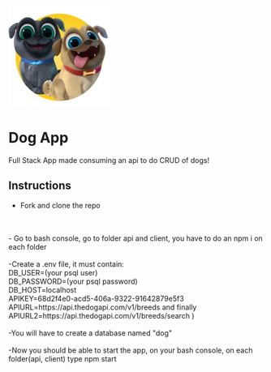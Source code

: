 <p align="left">
  <img height="200" src="./dog.png" />
</p>

# Dog App

Full Stack App made consuming an api to do CRUD of dogs! 

## Instructions 

- Fork and clone the repo
<br>
<br>
- Go to bash console, go to folder api and client, you have to do an npm i on each folder
<br>
<br>
-Create a .env file, it must contain:
<br>
DB_USER=(your psql user)
<br>
DB_PASSWORD=(your psql password)
<br> 
DB_HOST=localhost
<br>
APIKEY=68d2f4e0-acd5-406a-9322-91642879e5f3
<br>
APIURL=https://api.thedogapi.com/v1/breeds and finally APIURL2=https://api.thedogapi.com/v1/breeds/search )
<br>
<br>
-You will have to create a database named "dog"
<br>
<br>
-Now you should be able to start the app, on your bash console, on each folder(api, client) type npm start


